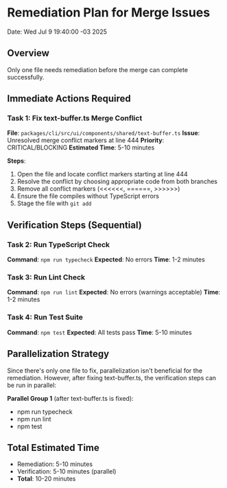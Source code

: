 # Remediation Plan for Merge Issues

Date: Wed Jul 9 19:40:00 -03 2025

## Overview

Only one file needs remediation before the merge can complete successfully.

## Immediate Actions Required

### Task 1: Fix text-buffer.ts Merge Conflict

**File**: `packages/cli/src/ui/components/shared/text-buffer.ts`
**Issue**: Unresolved merge conflict markers at line 444
**Priority**: CRITICAL/BLOCKING
**Estimated Time**: 5-10 minutes

**Steps**:

1. Open the file and locate conflict markers starting at line 444
2. Resolve the conflict by choosing appropriate code from both branches
3. Remove all conflict markers (<<<<<<, ======, >>>>>>)
4. Ensure the file compiles without TypeScript errors
5. Stage the file with `git add`

## Verification Steps (Sequential)

### Task 2: Run TypeScript Check

**Command**: `npm run typecheck`
**Expected**: No errors
**Time**: 1-2 minutes

### Task 3: Run Lint Check

**Command**: `npm run lint`
**Expected**: No errors (warnings acceptable)
**Time**: 1-2 minutes

### Task 4: Run Test Suite

**Command**: `npm test`
**Expected**: All tests pass
**Time**: 5-10 minutes

## Parallelization Strategy

Since there's only one file to fix, parallelization isn't beneficial for the remediation. However, after fixing text-buffer.ts, the verification steps can be run in parallel:

**Parallel Group 1** (after text-buffer.ts is fixed):

- npm run typecheck
- npm run lint
- npm test

## Total Estimated Time

- Remediation: 5-10 minutes
- Verification: 5-10 minutes (parallel)
- **Total**: 10-20 minutes

